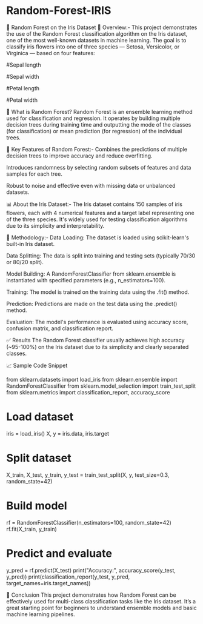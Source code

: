 # Random-Forest-IRIS
🌳 Random Forest on the Iris Dataset
📌 Overview:-
This project demonstrates the use of the Random Forest classification algorithm on the Iris dataset, one of the most well-known datasets in machine learning. The goal is to classify iris flowers into one of three species — Setosa, Versicolor, or Virginica — based on four features:

#Sepal length

#Sepal width

#Petal length

#Petal width

🤖 What is Random Forest?
Random Forest is an ensemble learning method used for classification and regression. It operates by building multiple decision trees during training time and outputting the mode of the classes (for classification) or mean prediction (for regression) of the individual trees.

🔑 Key Features of Random Forest:-
Combines the predictions of multiple decision trees to improve accuracy and reduce overfitting.

Introduces randomness by selecting random subsets of features and data samples for each tree.

Robust to noise and effective even with missing data or unbalanced datasets.

📊 About the Iris Dataset:-
The Iris dataset contains 150 samples of iris flowers, each with 4 numerical features and a target label representing one of the three species. It's widely used for testing classification algorithms due to its simplicity and interpretability.

🧠 Methodology:-
Data Loading: The dataset is loaded using scikit-learn's built-in Iris dataset.

Data Splitting: The data is split into training and testing sets (typically 70/30 or 80/20 split).

Model Building: A RandomForestClassifier from sklearn.ensemble is instantiated with specified parameters (e.g., n_estimators=100).

Training: The model is trained on the training data using the .fit() method.

Prediction: Predictions are made on the test data using the .predict() method.

Evaluation: The model's performance is evaluated using accuracy score, confusion matrix, and classification report.

✅ Results
The Random Forest classifier usually achieves high accuracy (~95-100%) on the Iris dataset due to its simplicity and clearly separated classes.

📈 Sample Code Snippet

from sklearn.datasets import load_iris
from sklearn.ensemble import RandomForestClassifier
from sklearn.model_selection import train_test_split
from sklearn.metrics import classification_report, accuracy_score

# Load dataset
iris = load_iris()
X, y = iris.data, iris.target

# Split dataset
X_train, X_test, y_train, y_test = train_test_split(X, y, test_size=0.3, random_state=42)

# Build model
rf = RandomForestClassifier(n_estimators=100, random_state=42)
rf.fit(X_train, y_train)

# Predict and evaluate
y_pred = rf.predict(X_test)
print("Accuracy:", accuracy_score(y_test, y_pred))
print(classification_report(y_test, y_pred, target_names=iris.target_names))

🧾 Conclusion
This project demonstrates how Random Forest can be effectively used for multi-class classification tasks like the Iris dataset. It’s a great starting point for beginners to understand ensemble models and basic machine learning pipelines.

